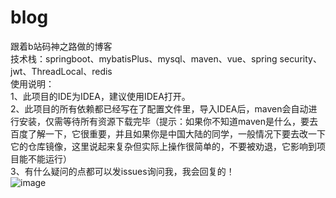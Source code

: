 # blog
跟着b站码神之路做的博客  
技术栈：springboot、mybatisPlus、mysql、maven、vue、spring security、jwt、ThreadLocal、redis  
使用说明：  
1、此项目的IDE为IDEA，建议使用IDEA打开。  
2、此项目的所有依赖都已经写在了配置文件里，导入IDEA后，maven会自动进行安装，仅需等待所有资源下载完毕（提示：如果你不知道maven是什么，要去百度了解一下，它很重要，并且如果你是中国大陆的同学，一般情况下要去改一下它的仓库镜像，这里说起来复杂但实际上操作很简单的，不要被劝退，它影响到项目能不能运行）  
3、有什么疑问的点都可以发issues询问我，我会回复的！  
![image](https://user-images.githubusercontent.com/50273609/135865060-55624f82-66cc-4ccb-9b95-9a66bc333ebf.png)  

